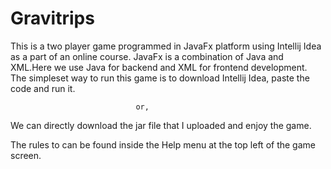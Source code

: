 # Gravitrips
This is a two player game programmed in JavaFx platform using Intellij Idea as a part of an online course.
JavaFx is a combination of Java and XML.Here we use Java for backend and XML for frontend development.
The simpleset way to run this game is to download Intellij Idea, paste the code and run it.

                                or,
                                
We can directly download the jar file that I uploaded and enjoy the game.

The rules to can be found inside the Help menu at the top left of the game screen.
